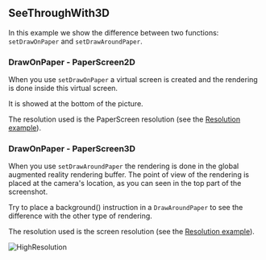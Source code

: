 ## SeeThroughWith3D

In this example we show the difference between two functions: `setDrawOnPaper`
and `setDrawAroundPaper`.

### DrawOnPaper - PaperScreen2D

When you use `setDrawOnPaper` a virtual screen is created and the
rendering is done inside this virtual screen.

It is showed at the bottom of the picture.

The resolution used is the PaperScreen resolution (see the [Resolution example](https://github.com/potioc/Papart-examples/tree/master/papart-examples/Camera/RenderingQuality)).


### DrawOnPaper - PaperScreen3D

When you use `setDrawAroundPaper` the rendering is done in the
global augmented reality rendering buffer. The point of view of the
rendering is placed at the camera's location, as you can seen in the top
part of the screenshot.

Try to place a background()
instruction in a `DrawAroundPaper` to see the difference with the other
type of rendering.

The resolution used is the screen resolution (see the [Resolution example](https://github.com/potioc/Papart-examples/tree/master/papart-examples/Camera/RenderingQuality)).


![HighResolution](https://github.com/potioc/Papart-examples/blob/master/papart-examples/Camera/SeeThroughWith3DObject/screenshot.png "Screenshot 2D and 3D rendering.")
